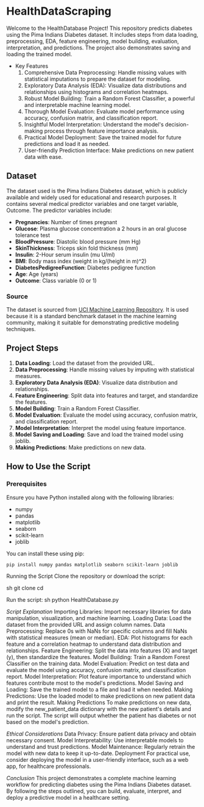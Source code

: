 # HealthDataScraping
 Welcome to the HealthDatabase Project! This repository predicts diabetes using the Pima Indians Diabetes dataset. It includes steps from data loading, preprocessing, EDA, feature engineering, model building, evaluation, interpretation, and predictions. The project also demonstrates saving and loading the trained model.

- Key Features
  1. Comprehensive Data Preprocessing: Handle missing values with statistical imputations to prepare the dataset for modeling.
  2. Exploratory Data Analysis (EDA): Visualize data distributions and relationships using histograms and correlation heatmaps.
  3. Robust Model Building: Train a Random Forest Classifier, a powerful and interpretable machine learning model.
  4. Thorough Model Evaluation: Evaluate model performance using accuracy, confusion matrix, and classification report.
  5. Insightful Model Interpretation: Understand the model's decision-making process through feature importance analysis.
  5. Practical Model Deployment: Save the trained model for future predictions and load it as needed.
  6. User-friendly Prediction Interface: Make predictions on new patient data with ease.


## Dataset
The dataset used is the Pima Indians Diabetes dataset, which is publicly available and widely used for educational and research purposes. It contains several medical predictor variables and one target variable, Outcome. The predictor variables include:
- **Pregnancies**: Number of times pregnant
- **Glucose**: Plasma glucose concentration a 2 hours in an oral glucose tolerance test
- **BloodPressure**: Diastolic blood pressure (mm Hg)
- **SkinThickness**: Triceps skin fold thickness (mm)
- **Insulin**: 2-Hour serum insulin (mu U/ml)
- **BMI**: Body mass index (weight in kg/(height in m)^2)
- **DiabetesPedigreeFunction**: Diabetes pedigree function
- **Age**: Age (years)
- **Outcome**: Class variable (0 or 1)

### Source
The dataset is sourced from [UCI Machine Learning Repository](https://raw.githubusercontent.com/jbrownlee/Datasets/master/pima-indians-diabetes.data.csv). It is used because it is a standard benchmark dataset in the machine learning community, making it suitable for demonstrating predictive modeling techniques.

## Project Steps
1. **Data Loading**: Load the dataset from the provided URL.
2. **Data Preprocessing**: Handle missing values by imputing with statistical measures.
3. **Exploratory Data Analysis (EDA)**: Visualize data distribution and relationships.
4. **Feature Engineering**: Split data into features and target, and standardize the features.
5. **Model Building**: Train a Random Forest Classifier.
6. **Model Evaluation**: Evaluate the model using accuracy, confusion matrix, and classification report.
7. **Model Interpretation**: Interpret the model using feature importance.
8. **Model Saving and Loading**: Save and load the trained model using joblib.
9. **Making Predictions**: Make predictions on new data.

## How to Use the Script

### Prerequisites
Ensure you have Python installed along with the following libraries:
- numpy
- pandas
- matplotlib
- seaborn
- scikit-learn
- joblib

You can install these using pip:
```sh
pip install numpy pandas matplotlib seaborn scikit-learn joblib
```
Running the Script
Clone the repository or download the script:

sh
 git clone <repository-url>
 cd <repository-directory>

Run the script:
sh
 python HealthDatabase.py

*Script Explanation*
   Importing Libraries: Import necessary libraries for data manipulation, visualization, and machine learning.
   Loading Data: Load the dataset from the provided URL and assign column names.
   Data Preprocessing: Replace 0s with NaNs for specific columns and fill NaNs with statistical measures (mean or median).
   EDA: Plot histograms for each feature and a correlation heatmap to understand data distribution and relationships.
   Feature Engineering: Split the data into features (X) and target (y), then standardize the features.
   Model Building: Train a Random Forest Classifier on the training data.
   Model Evaluation: Predict on test data and evaluate the model using accuracy, confusion matrix, and classification report.
   Model Interpretation: Plot feature importance to understand which features contribute most to the model's predictions.
   Model Saving and Loading: Save the trained model to a file and load it when needed.
   Making Predictions: Use the loaded model to make predictions on new patient data and print the result.
   Making Predictions
   To make predictions on new data, modify the new_patient_data dictionary with the new patient's details and run the script. The script will output whether the patient has diabetes or not based on the model's prediction.

*Ethical Considerations*
   Data Privacy: Ensure patient data privacy and obtain necessary consent.
   Model Interpretability: Use interpretable models to understand and trust predictions.
   Model Maintenance: Regularly retrain the model with new data to keep it up-to-date.
   Deployment
   For practical use, consider deploying the model in a user-friendly interface, such as a web app, for healthcare professionals.
   
 *Conclusion*
   This project demonstrates a complete machine learning workflow for predicting diabetes using the Pima Indians Diabetes dataset. By following the steps outlined, you can build, evaluate, interpret, and deploy a predictive model in a healthcare setting.
